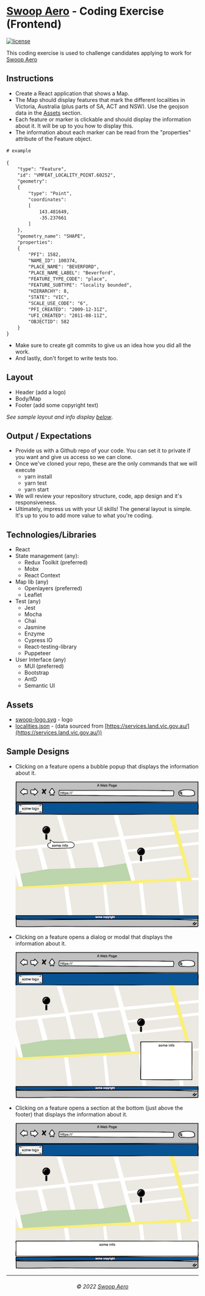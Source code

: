 # [Swoop Aero](https://www.swoop.aero) - Coding Exercise (Frontend)
[![license][license-image]][license-link]

[license-image]: https://img.shields.io/badge/license-MIT-green
[license-link]: https://github.com/EPJT18/frontend-coding-exercise/blob/main/LICENSE

This coding exercise is used to challenge candidates applying to work for [Swoop Aero](https://www.swoop.aero)

## Instructions

* Create a React application that shows a Map.
* The Map should display features that mark the different localities in Victoria, Australia (plus parts of SA, ACT and NSW). Use the geojson data in the [Assets](#assets) section.
* Each feature or marker is clickable and should display the information about it. It will be up to you how to display this.
* The information about each marker can be read from the "properties" attribute of the Feature object.
```
# example

{
    "type": "Feature",
    "id": "VMFEAT_LOCALITY_POINT.60252",
    "geometry":
    {
        "type": "Point",
        "coordinates":
        [
            143.481649,
            -35.237661
        ]
    },
    "geometry_name": "SHAPE",
    "properties":
    {
        "PFI": 1582,
        "NAME_ID": 100374,
        "PLACE_NAME": "BEVERFORD",
        "PLACE_NAME_LABEL": "Beverford",
        "FEATURE_TYPE_CODE": "place",
        "FEATURE_SUBTYPE": "locality bounded",
        "HIERARCHY": 8,
        "STATE": "VIC",
        "SCALE_USE_CODE": "6",
        "PFI_CREATED": "2009-12-31Z",
        "UFI_CREATED": "2011-08-11Z",
        "OBJECTID": 582
    }
}
```
* Make sure to create git commits to give us an idea how you did all the work.
* And lastly, don't forget to write tests too.

## Layout
* Header (add a logo)
* Body/Map
* Footer (add some copyright text)

<em>See sample layout and info display [below](#sample-designs)</em>.

## Output / Expectations
* Provide us with a Github repo of your code. You can set it to private if you want and give us access so we can clone.
* Once we've cloned your repo, these are the only commands that we will execute
    * yarn install
    * yarn test
    * yarn start
* We will review your repository structure, code, app design and it's responsiveness.
* Ultimately, impress us with your UI skills! The general layout is simple. It's up to you to add more value to what you're coding.

## Technologies/Libraries

* React
* State management (any):
    * Redux Toolkit (preferred)
    * Mobx
    * React Context
* Map lib (any)
    * Openlayers (preferred)
    * Leaflet
* Test (any)
    * Jest
    * Mocha
    * Chai
    * Jasmine
    * Enzyme
    * Cypress IO
    * React-testing-library
    * Puppeteer
* User Interface (any)
    * MUI (preferred)
    * Bootstrap
    * AntD
    * Semantic UI

## Assets
* [swoop-logo.svg](/image/swoop-logo.svg) - logo
* [localities.json](/asset/localities.json) - (data sourced from [https://services.land.vic.gov.au/](https://services.land.vic.gov.au/))

## Sample Designs

* Clicking on a feature opens a bubble popup that displays the information about it.

    ![](/image/design-bubble.png)

* Clicking on a feature opens a dialog or modal that displays the information about it.

    ![](/image/design-bottom-right.png)

* Clicking on a feature opens a section at the bottom (just above the footer) that displays the information about it.

    ![](/image/design-bottom.png)

---
<h6 align="center">
    © 2022 <a href="https://www.swoop.aero" target="_blank">Swoop Aero</a>
</h6>